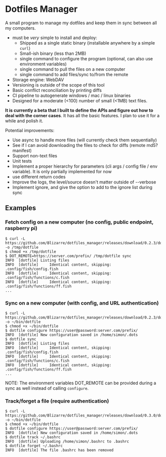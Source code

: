 # Dotfiles Manager

A small program to manage my dotfiles and keep them in sync between all my computers.
- must be _very_ simple to install and deploy:
    - Shipped as a single static binary (installable anywhere by a simple `curl`)
    - Small-ish binary (less than 2MB)
    - single command to configure the program (optional, can also use environment variables)
    - single command to pull the files on a new computer
    - single command to add files/sync to/from the remote
- Storage engine: WebDAV
- Versioning is outside of the scope of this tool
- Basic conflict reconciliation by printing diffs
- CI pipeline to autogenerate windows / mac / linux binaries
- Designed for a moderate (<100) number of small (<1MB) text files.

**It is currently a beta that I built to define the APIs and figure out how to deal with the corner cases**.
It has all the basic features. I plan to use it for a while and polish it.

Potential improvements:
- Use async to handle more files (will currently check them sequentially)
- See if I can avoid downloading the files to check for diffs (remote md5? manifest)
- Support non-text files
- Unit tests
- Implement a proper hierarchy for parameters (cli args / config file / env variable). It is only partially implemented for now
- use different return codes
- Improve the logs, the level/source doesn't matter outside of --verbose
- Implement ignore, and give the option to add to the ignore list during sync

## Examples

### Fetch config on a new computer (no config, public endpoint, raspberry pi)
```
$ curl -L https://github.com/Blizarre/dotfiles_manager/releases/download/0.2.3/dotfile.aarch64 -o /tmp/dotfile
$ chmod +x /tmp/dotfile
$ DOT_REMOTE=https://server.com/prefix/ /tmp/dotfile sync
INFO  [dotfile] Listing files
INFO  [dotfile]     Identical content, skipping: .config/fish/config.fish
INFO  [dotfile]     Identical content, skipping: .config/fish/functions/c.fish
INFO  [dotfile]     Identical content, skipping: .config/fish/functions/ff.fish
...
```

### Sync on a new computer (with config, and URL authentication)

```
$ curl -L https://github.com/Blizarre/dotfiles_manager/releases/download/0.2.3/dotfile -o ~/bin/dotfile
$ chmod +x ~/bin/dotfile
$ dotfile configure https://user@password:server.com/prefix/
INFO  [dotfile] New configuration saved in /home/simon/.dots
$ dotfile sync
INFO  [dotfile] Listing files
INFO  [dotfile]     Identical content, skipping: .config/fish/config.fish
INFO  [dotfile]     Identical content, skipping: .config/fish/functions/c.fish
INFO  [dotfile]     Identical content, skipping: .config/fish/functions/ff.fish
...
```

NOTE: The environment variables DOT\_REMOTE can be provided during a sync as well instead of calling `configure`.

### Track/forget a file (require authentication)
```
$ curl -L https://github.com/Blizarre/dotfiles_manager/releases/download/0.3.0/dotfile -o ~/bin/dotfile
$ chmod +x ~/bin/dotfile
$ dotfile configure https://user@password:server.com/prefix/
INFO  [dotfile] New configuration saved in /home/simon/.dots
$ dotfile track ~/.bashrc
INFO  [dotfile] Uploading /home/simon/.bashrc to .bashrc
$ dotfile forget ~/.bashrc
INFO  [dotfile] The file .bashrc has been removed
```
